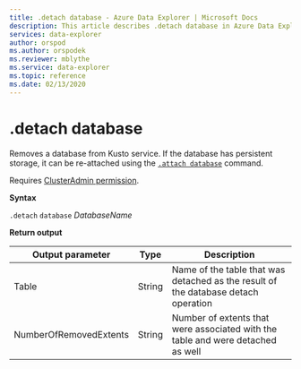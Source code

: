 ```yaml
---
title: .detach database - Azure Data Explorer | Microsoft Docs
description: This article describes .detach database in Azure Data Explorer.
services: data-explorer
author: orspod
ms.author: orspodek
ms.reviewer: mblythe
ms.service: data-explorer
ms.topic: reference
ms.date: 02/13/2020
---
```

# .detach database

Removes a database from Kusto service. 
If the database has persistent storage, it can be re-attached using the [`.attach database`](attach-database.md) command. 

Requires [ClusterAdmin permission](../management/access-control/role-based-authorization.md).

**Syntax**

`.detach` `database` *DatabaseName*

**Return output**
 
|Output parameter |Type |Description 
|---|---|---
|Table |String |Name of the table that was detached as the result of the database detach operation 
|NumberOfRemovedExtents |String |Number of extents that were associated with the table and were detached as well 